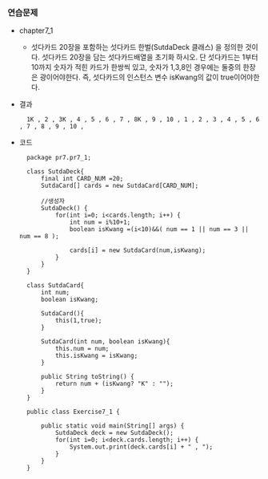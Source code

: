 ### 연습문제

- chapter7_1

  - 섯다카드 20장을 포함하는 섯다카드 한벌(SutdaDeck 클래스) 을 정의한 것이다.
    섯다카드 20장을 담는 섯다카드배열을 초기화 하시오.
    단 섯다카드는 1부터 10까지 숫자가 적힌 카드가 한쌍씩 있고, 숫자가 1,3,8인 경우에는 둘중의 한장은 광이어야한다.
    즉, 섯다카드의 인스턴스 변수 isKwang의 값이 true이어야한다.

- 결과

        1K , 2 , 3K , 4 , 5 , 6 , 7 , 8K , 9 , 10 , 1 , 2 , 3 , 4 , 5 , 6 , 7 , 8 , 9 , 10 ,

- 코드

        package pr7.pr7_1;

        class SutdaDeck{
            final int CARD_NUM =20;
            SutdaCard[] cards = new SutdaCard[CARD_NUM];

            //생성자
            SutdaDeck() {
                for(int i=0; i<cards.length; i++) {
                    int num = i%10+1;
                    boolean isKwang =(i<10)&&( num == 1 || num == 3 || num == 8 );

                    cards[i] = new SutdaCard(num,isKwang);
                }
            }
        }

        class SutdaCard{
            int num;
            boolean isKwang;

            SutdaCard(){
                this(1,true);
            }

            SutdaCard(int num, boolean isKwang){
                this.num = num;
                this.isKwang = isKwang;
            }

            public String toString() {
                return num + (isKwang? "K" : "");
            }
        }

        public class Exercise7_1 {

            public static void main(String[] args) {
                SutdaDeck deck = new SutdaDeck();
                for(int i=0; i<deck.cards.length; i++) {
                    System.out.print(deck.cards[i] + " , ");
                }
            }
        }
